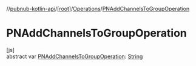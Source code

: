 //[pubnub-kotlin-api](../../../index.md)/[[root]](../index.md)/[Operations](index.md)/[PNAddChannelsToGroupOperation](-p-n-add-channels-to-group-operation.md)

# PNAddChannelsToGroupOperation

[js]\
abstract var [PNAddChannelsToGroupOperation](-p-n-add-channels-to-group-operation.md): [String](https://kotlinlang.org/api/core/kotlin-stdlib/kotlin/-string/index.html)

